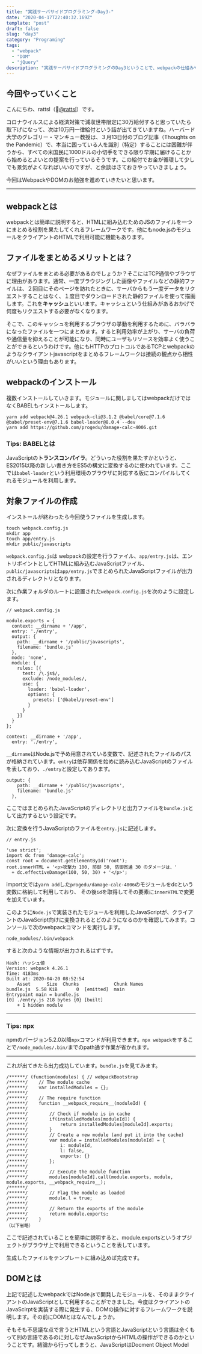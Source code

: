 ```yaml
---
title: "実践サーバサイドプログラミング-Day3-"
date: "2020-04-17T22:40:32.169Z"
template: "post"
draft: false
slug: "day3"
category: "Programing"
tags:
  - "webpack"
  - "DOM"
  - "jQuery"
description: "実践サーバサイドプログラミングのDay3ということで、webpackの仕組みやDOMの操作の勉強をしていきます。"
---
```


## 今回やっていくこと

こんにちわ、rattsl（[@rattsl](https://twitter.com/rattsl)）です。

コロナウイルスによる経済対策で減収世帯限定に30万給付すると思っていたら取下げになって、次は10万円一律給付という話が出てきていますね。ハーバード大学のグレゴリー・マンキュー教授は、３月13日付のブログ記事（Thoughts on the Pandemic）で、本当に困っている人を識別（特定）することには困難が伴うから、すべての米国民に1000ドルの小切手をできる限り早期に届けることから始めるとよいとの提案を行っているそうです。この給付でお金が循環して少しでも景気がよくなればいいのですが、と余談はさておきやっていきましょう。

今回はWebpackやDOMのお勉強を進めていきたいと思います。

***

## webpackとは

webpackとは簡単に説明すると、HTMLに組み込むためのJSのファイルを一つにまとめる役割を果たしてくれるフレームワークです。他にもnode.jsのモジュールをクライアントのHTMLで利用可能に機能もあります。

## ファイルをまとめるメリットとは？

なぜファイルをまとめる必要があるのでしょうか？そこにはTCP通信やブラウザに理由があります。通常、一度ブラウジングした画像やファイルなどの静的ファイルは、２回目にそのページを訪れたときに、サーバからもう一度データをリクエストすることはなく、１度目でダウンロードされた静的ファイルを使って描画します。これを**キャッシュ**といいます。キャッシュという仕組みがあるおかげで何度もリクエストする必要がなくなります。

そこで、このキャッシュを利用するブラウザの挙動を利用するために、バラバラになったファイルを一つにまとめます。すると利用効率が上がり、サーバの負荷や通信量を抑えることが可能になり、同時にユーザもリソースを効率よく使うことができるというわけです。他にもHTTPのプロトコルであるTCPとwebpackのようなクライアントjavascriptをまとめるフレームワークは接続の観点から相性がいいという理由もあります。

## webpackのインストール

複数インストールしていきます。モジュールに関しましてはwebpackだけではなくBABELもインストールします。

```
yarn add webpack@4.26.1 webpack-cli@3.1.2 @babel/core@7.1.6 @babel/preset-env@7.1.6 babel-loader@8.0.4 --dev
yarn add https://github.com/progedu/damage-calc-4006.git
```

### Tips: BABELとは
JavaScriptの**トランスコンパイラ**。どういった役割を果たすかというと、ES2015以降の新しい書き方をES5の構文に変換するのに使われています。ここでは`babel-loader`という利用環境のブラウザに対応する版にコンパイルしてくれるモジュールを利用します。

## 対象ファイルの作成

インストールが終わったら今回使うファイルを生成します。

```
touch webpack.config.js
mkdir app
touch app/entry.js
mkdir public/javascripts
```

`webpack.config.js`は webpackの設定を行うファイル、`app/entry.js`は、エントリポイントとしてHTMLに組み込むJavaScriptファイル、`public/javascripts`は`app/entry.js`でまとめられたJavaScriptファイルが出力されるディレクトリとなります。

次に作業フォルダのルートに設置された`webpack.config.js`を次のように設定します。

```
// webpack.config.js

module.exports = {
  context: __dirname + '/app',
  entry: './entry',
  output: {
    path: __dirname + '/public/javascripts',
    filename: 'bundle.js'
  },
  mode: 'none',
  module: {
    rules: [{
      test: /\.js$/,
      exclude: /node_modules/,
      use: {
        loader: 'babel-loader',
        options: {
          presets: ['@babel/preset-env']
        }
      }
    }]
  }
};
```

```
context: __dirname + '/app',
  entry: './entry',
```

`__dirname`はNode.jsで予め用意されている変数で、記述されたファイルのパスが格納されています。`entry`は依存関係を始めに読み込むJavaScriptのファイルを表しており、`./entry`と設定してあります。

```
output: {
    path: __dirname + '/public/javascripts',
    filename: 'bundle.js'
  },
```

ここではまとめられたJavaScriptのディレクトリと出力ファイルを`bundle.js`として出力するという設定です。

次に変換を行うJavaScriptのファイルを`entry.js`に記述します。

```
// entry.js

'use strict';
import dc from 'damage-calc';
const root = document.getElementById('root');
root.innerHTML = '<p>攻撃力 100, 防御 50, 防御貫通 30 のダメージは、'
  + dc.effectiveDamage(100, 50, 30) + '</p>';
```

import文では`yarn add`した`progedu/damage-calc-4006`のモジュールをdcという変数に格納して利用しており、
その後`id`を取得してその要素に`innerHTML`で変更を加えています。

このように`Node.js`で実装されたモジュールを利用したJavaScriptが、クライアントのJavaScript向けに変換されるとどのようになるのかを確認してみます。コンソールで次のwebpackコマンドを実行します。

```
node_modules/.bin/webpack
```

すると次のような情報が出力されるはずです。

```
Hash: ハッシュ値
Version: webpack 4.26.1
Time: 4183ms
Built at: 2020-04-20 08:52:54
    Asset      Size  Chunks             Chunk Names
bundle.js  5.58 KiB       0  [emitted]  main
Entrypoint main = bundle.js
[0] ./entry.js 218 bytes {0} [built]
    + 1 hidden module
```
***

### Tips: npx
npmのバージョン5.2.0以降`npx`コマンドが利用できます。`npx webpack`をすることで`/node_modules/.bin/`までのpath通す作業が省かれます。

***

これが出てきたら出力成功しています。`bundle.js`を見てみます。

```
/******/ (function(modules) { // webpackBootstrap
/******/ 	// The module cache
/******/ 	var installedModules = {};
/******/
/******/ 	// The require function
/******/ 	function __webpack_require__(moduleId) {
/******/
/******/ 		// Check if module is in cache
/******/ 		if(installedModules[moduleId]) {
/******/ 			return installedModules[moduleId].exports;
/******/ 		}
/******/ 		// Create a new module (and put it into the cache)
/******/ 		var module = installedModules[moduleId] = {
/******/ 			i: moduleId,
/******/ 			l: false,
/******/ 			exports: {}
/******/ 		};
/******/
/******/ 		// Execute the module function
/******/ 		modules[moduleId].call(module.exports, module, module.exports, __webpack_require__);
/******/
/******/ 		// Flag the module as loaded
/******/ 		module.l = true;
/******/
/******/ 		// Return the exports of the module
/******/ 		return module.exports;
/******/ 	}
（以下省略）
```

ここで記述されていることを簡単に説明すると、module.exportsというオブジェクトがブラウザ上で利用できるということを表しています。

生成したファイルをテンプレートに組み込めば完成です。

## DOMとは

上記で記述したwebpackではNode.jsで開発したモジュールを、そのままクライアントのJavaScriptとして利用することができました。今度はクライアントの JavaScirptを実装する際に発生する、DOMの操作に対するフレームワークを説明します。その前にDOMとはなんでしょうか。

そもそも不思議な点で言うとHTMLという言語とJavaScriptという言語は全くもって別の言語であるのに対しなぜJavaScriptからHTMLの操作ができるのかということです。結論から行ってしまうと、JavaScriptはDocment Object Model














